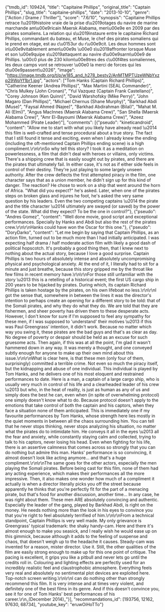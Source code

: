 {"tmdb_id": 109424, "title": "Capitaine Phillips", "original_title": "Captain Phillips", "slug_title": "capitaine-phillips", "date": "2013-10-10", "genre": ["Action / Drame / Thriller"], "score": "7.6/10", "synopsis": "Capitaine Phillips retrace l\u2019histoire vraie de la prise d\u2019otages du navire de marine marchande am\u00e9ricain Maersk Alabama, men\u00e9e en 2009 par des pirates somaliens. La relation qui s\u2019instaure entre le capitaine Richard Phillips, commandant du bateau, et Muse, le chef des pirates somaliens qui le prend en otage, est au c\u0153ur du r\u00e9cit. Les deux hommes sont in\u00e9vitablement amen\u00e9s \u00e0 s\u2019affronter lorsque Muse et son \u00e9quipe s\u2019attaquent au navire d\u00e9sarm\u00e9 de Phillips. \u00c0 plus de 230 kilom\u00e8tres des c\u00f4tes somaliennes, les deux camps vont se retrouver \u00e0 la merci de forces qui les d\u00e9passent\u2026", "image": "https://image.tmdb.org/t/p/w185_and_h278_bestv2/AnMTMPTUzeWNbYxzp29WqYf1br1.jpg", "actors": ["Tom Hanks (Captain Richard Phillips)", "Catherine Keener (Andrea Phillips)", "Max Martini (SEAL Commander)", "Chris Mulkey (John Cronan)", "Yul Vazquez (Captain Frank Castellano)", "Corey Johnson (Ken Quinn)", "David Warshofsky (Mike Perry)", "John Magaro (Dan Phillips)", "Michael Chernus (Shane Murphy)", "Barkhad Abdi (Muse)", "Faysal  Ahmed (Najee)", "Barkhad Abdirahman (Bilal)", "Mahat M. Ali (Elmi)", "Angus MacInnes (Maersk Alabama Crew)", "San Shella (Maersk Alabama Crew)", "Amr El-Bayoumi (Maersk Alabama Crew)", "Azeez Mohammed (Pirate Leader)"], "comments": [{"pseudo": "kineticandroid", "content": "Allow me to start with what you likely have already read \u2014 this film is well-crafted and tense procedural about a true story. The fact that I still found it tense and exciting, even when I already knew the ending (including the oft-mentioned Captain Phillips ending scene) is a high compliment.\r\n\r\nSo why tell this story? I took it as a meditation on powerlessness, a film that didn't deal with heroes or villains, only victims. There's a shipping crew that is easily sought out by pirates, and there are the pirates that ultimately fail. In either case, it's not as if either side feels in control of their destiny. They're just playing to some largely unseen authority. After the crew deflects the first attempted piracy in the film, one character says that as a union member, he didn't sign up for this kind of danger. The reaction? He chose to work on a ship that went around the horn of Africa. \"What did you expect?\" he's asked. Later, when one of the pirates steps on broken glass and injures he foot, he's asked the very same question by his leaders. Even the two competing captains \u2014 the pirate and the title character \u2014 ultimately are swayed (or saved) by the power of the state. What did they expect? To be the one in control?"}, {"pseudo": "Andres Gomez", "content": "Well done movie, good script and exceptional performances. Specially by Hanks and Abdi but also the rest of the pirates crew.\r\n\r\nHanks could have won the Oscar for this one."}, {"pseudo": "DoryDarko", "content": "Let me begin by saying that Captain Phillips, as an action film, turned out to be much more than I had initially anticipated. I was expecting half drama / half moderate action film with likely a good dash of political hopscotch. It's probably a good thing then, that I knew next to nothing about the actual story, because I love a good surprise. Captain Phillips is two hours of absolutely intense and absolutely uncompromising physical and psychological anxiety. At the end of it, I literally had to sit for a minute and just breathe, because this story gripped me by the throat like few films in recent memory have.\r\n\r\nFor those still unfamiliar with the story \u2013 this is a retelling of a historical event; the first US cargo ship in 200 years to be hijacked by pirates. During which, its captain Richard Phillips is taken hostage by the pirates, on his own lifeboat no less.\r\n\r\nI got the sense that, somewhere in between the lines it was the director's intention to perhaps create an opening for a different story to be told: that of the Somali pirates, and why they do what they do. We are told that they are fishermen, and sheer poverty has driven them to these desperate acts. However, I don't know for sure if I'm supposed to feel any sympathy for these men, if I was supposed to 'understand' their motives \u2013 if this was Paul Greengrass' intention, it didn't work. Because no matter which way you swing it, these pirates are the bad guys and that's as clear as day. No degree of poverty or despair should be held as an excuse for such gruesome acts. Then again, if this was at all the point, I'm glad it wasn't hammered down in any way. It was merely a thought, and one conveyed subtly enough for anyone to make up their own mind about this issue.\r\n\r\nWhat is clear here, is that these men (only four of them, surprisingly) committed a terrible crime. Not even so much the piracy itself, but the kidnapping and abuse of one individual. This individual is played by Tom Hanks, and he delivers one of his most eloquent and restrained performances to date. Here is a man, a captain of a large cargo ship, who is usually very much in control of his life and a clearheaded leader of his crew \u2013 but who, in the heat of reality, is just as human as any of us and simply does the best he can, even when (in spite of overwhelming protocol) one simply doesn't know what to do. Because protocol doesn't apply to the emotions that take control of both the captain and his captors, when they face a situation none of them anticipated. This is immediately one if my favourite performances by Tom Hanks, whose strength here lies mostly in the quiet moments in between all the chaos surrounding him. You can tell that he never stops thinking, never stops analyzing his situation, no matter what the pirates do to intimidate him. He conveys it all in the eyes \u2013 all the fear and anxiety, while constantly staying calm and collected, trying to talk to his captors, never losing his head. Even when fighting for his life, there is an assertive calmness that comes across so strongly that you can do nothing but admire this man. Hanks' performance is so convincing, it almost doesn't look like acting anymore... and that's a huge compliment.\r\n\r\nThe same goes for the other actors, especially the men playing the Somali pirates. Before being cast for this film, none of them had any acting experience, which makes their performances all the more impressive. Then, it also makes one wonder how much of a compliment it actually is when a director literally picks you off the street because apparently he thinks that you're perfectly fit for the part of a menacing pirate, but that's food for another discussion, another time... In any case, he was right about them. These men ARE absolutely convincing and authentic. Especially the leader of the gang, played by Barkhad Abdi, is right on the money. He needs nothing more than the look in his eyes to convince you that you're right to feel absolutely terrified of him.\r\n\r\nFrom a technical standpoint, Captain Phillips is very well made. My only grievance is Greengrass' typical trademark: the shaky handy-cam. Here and there it's almost enough to make you seasick, and I really wish he would ease up on this gimmick, because although it adds to the feeling of suspense and chaos, that doesn't weigh up to the headache it causes. Steady-cam was invented for a reason, mister director. Use it. Still, the other qualities of the film are easily strong enough to make up for this one point of critique. The pacing is excellent, it grips you like a pitbull and never lets go until the credits roll in. Colouring and lighting effects are perfectly used for an incredibly realistic feel and claustrophobic atmosphere. Everything feels very real and absolutely no sentimental plot devices are exploited here. Top-notch screen writing.\r\n\r\nI can do nothing other than strongly recommend this film. It is very intense and at times very violent, and definitely one of the best films in its genre. And if this doesn't convince you, see it for one of Tom Hanks' best performances of his career.\r\n_(December 2014)_"}], "recommandations_id": [193756, 12162, 97630, 68734], "youtube_key": "eruwOiHoTTo"}